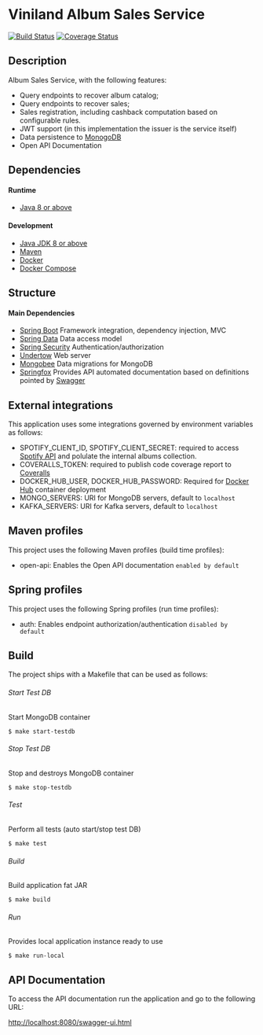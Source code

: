 # Viniland Album Sales Service

[![Build Status](https://img.shields.io/circleci/project/github/cadu-goncalves/sales-service/master.svg)](https://circleci.com/gh/cadu-goncalves/sales-service/tree/master)
[![Coverage Status](https://coveralls.io/repos/github/cadu-goncalves/sales-service/badge.svg?branch=master)](https://coveralls.io/github/cadu-goncalves/sales-service?branch=master)


## Description

Album Sales Service, with the following features:

- Query endpoints to recover album catalog;
- Query endpoints to recover sales;
- Sales registration, including cashback computation based on configurable rules.
- JWT support (in this implementation the issuer is the service itself)
- Data persistence to [MonogoDB](https://www.mongodb.com/)
- Open API Documentation


## Dependencies

#### Runtime

* [Java 8 or above](http://www.oracle.com/technetwork/pt/java/javase/downloads/index.html)

#### Development

* [Java JDK 8 or above](http://www.oracle.com/technetwork/pt/java/javase/downloads/index.html)
* [Maven](https://maven.apache.org/)
* [Docker](https://www.docker.com/)
* [Docker Compose](https://docs.docker.com/compose/)


## Structure

#### Main Dependencies

* [Spring Boot](https://spring.io/projects/spring-boot) Framework integration, dependency injection, MVC
* [Spring Data](https://spring.io/projects/spring-data) Data access model
* [Spring Security](https://spring.io/projects/spring-security) Authentication/authorization
* [Undertow](http://undertow.io/) Web server
* [Mongobee](https://github.com/mongobee/mongobee) Data migrations for MongoDB
* [Springfox](https://springfox.github.io/springfox/) Provides API automated documentation based on definitions pointed by [Swagger](https://swagger.io/)


## External integrations

This application uses some integrations governed by environment variables as follows:

- SPOTIFY_CLIENT_ID, SPOTIFY_CLIENT_SECRET: required to access [Spotify API](https://developer.spotify.com/documentation/web-api/quick-start/) and polulate the internal albums collection.
- COVERALLS_TOKEN: required to publish code coverage report to [Coveralls](https://coveralls.io)
- DOCKER_HUB_USER, DOCKER_HUB_PASSWORD: Required for [Docker Hub](https://hub.docker.com) container deployment
- MONGO_SERVERS: URI for MongoDB servers, default to `localhost`
- KAFKA_SERVERS: URI for Kafka servers, default to `localhost`


## Maven profiles

This project uses the following Maven profiles (build time profiles):

- open-api: Enables the Open API documentation `enabled by default`
 
## Spring profiles

This project uses the following Spring profiles (run time profiles):

- auth: Enables endpoint authorization/authentication `disabled by default`

## Build

The project ships with a Makefile that can be used as follows:

###### Start Test DB
Start MongoDB container
```
$ make start-testdb
```

###### Stop Test DB
Stop and destroys MongoDB container
```
$ make stop-testdb
```

###### Test
Perform all tests (auto start/stop test DB)
```
$ make test
```

###### Build
Build application fat JAR
```
$ make build
```

###### Run
Provides local application instance ready to use
```
$ make run-local
```

## API Documentation

To access the API documentation run the application and go to the following URL:

[http://localhost:8080/swagger-ui.html](http://localhost:8080/swagger-ui.html)
